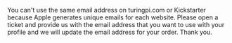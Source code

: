 <p>You can't use the same email address on turingpi.com or Kickstarter because Apple generates unique emails for each website. Please open a ticket and provide us with the email address that you want to use with your profile and we will update the email address for your order. Thank you.</p>